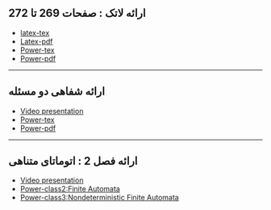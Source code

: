 
## ارائه لاتک : صفحات  269  تا  272  

- [latex-tex](https://github.com/Maryam-Vatani/PNU_3991_AR/blob/main/Theory-of-Languages-and-Machines/%D8%A7%D8%B1%D8%A7%D8%A6%D9%87%20%D9%84%D8%A7%D8%AA%DA%A9/MVatani%20(P%20269%20-%20P%20272)%20-%20Latex.tex)
- [Latex-pdf](https://github.com/Maryam-Vatani/PNU_3991_AR/blob/main/Theory-of-Languages-and-Machines/%D8%A7%D8%B1%D8%A7%D8%A6%D9%87%20%D9%84%D8%A7%D8%AA%DA%A9/MVatani%20(P%20269%20-%20P%20272)%20-%20Latex.pdf)
- [Power-tex](https://github.com/Maryam-Vatani/PNU_3991_AR/blob/main/Theory-of-Languages-and-Machines/%D8%A7%D8%B1%D8%A7%D8%A6%D9%87%20%D9%84%D8%A7%D8%AA%DA%A9/MVatani%20(P%20269%20-%20P%20272)%20-%20Power.tex)
- [Power-pdf](https://github.com/Maryam-Vatani/PNU_3991_AR/blob/main/Theory-of-Languages-and-Machines/%D8%A7%D8%B1%D8%A7%D8%A6%D9%87%20%D9%84%D8%A7%D8%AA%DA%A9/MVatani%20(P%20269%20-%20P%20272)%20-%20Power.pdf)


------------------------------------

## ارائه شفاهی دو مسئله

- [Video presentation]()
- [Power-tex](https://github.com/Maryam-Vatani/PNU_3991_AR/blob/main/Theory-of-Languages-and-Machines/%D8%A7%D8%B1%D8%A7%D8%A6%D9%87%20%D9%84%D8%A7%D8%AA%DA%A9/MVatani%20(P%20269%20-%20P%20272)%20-%20Power.tex)
- [Power-pdf](https://github.com/Maryam-Vatani/PNU_3991_AR/blob/main/Theory-of-Languages-and-Machines/%D8%A7%D8%B1%D8%A7%D8%A6%D9%87%20%D9%84%D8%A7%D8%AA%DA%A9/MVatani%20(P%20269%20-%20P%20272)%20-%20Power.pdf)


------------------------------------

## ارائه فصل 2 : اتوماتای متناهی

- [Video presentation]()
- [Power-class2:Finite Automata](https://github.com/Maryam-Vatani/PNU_3991_AR/blob/main/Theory-of-Languages-and-Machines/%D8%A7%D8%B1%D8%A7%D8%A6%D9%87%20%D8%B4%D9%81%D8%A7%D9%87%DB%8C%20%D9%81%D8%B5%D9%84%202/class2.ppt)
- [Power-class3:Nondeterministic Finite Automata](https://github.com/Maryam-Vatani/PNU_3991_AR/blob/main/Theory-of-Languages-and-Machines/%D8%A7%D8%B1%D8%A7%D8%A6%D9%87%20%D8%B4%D9%81%D8%A7%D9%87%DB%8C%20%D9%81%D8%B5%D9%84%202/class3.ppt)
